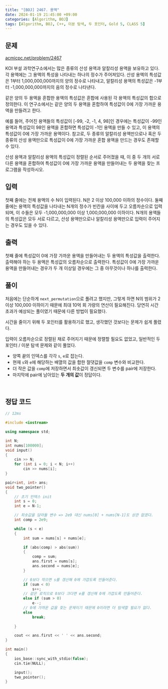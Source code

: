 ```yaml
---
title: "[BOJ] 2467. 용액"
date: 2024-01-19 21:45:00 +09:00
categories: [Algorithm, BOJ]
tags: [Algorithm, BOJ, C++, 이분 탐색, 두 포인터, Gold 5, CLASS 5]
---
```

## **문제**
[acmicpc.net/problem/2467](https://www.acmicpc.net/problem/2467)

KOI 부설 과학연구소에서는 많은 종류의 산성 용액과 알칼리성 용액을 보유하고 있다. 각 용액에는 그 용액의 특성을 나타내는 하나의 정수가 주어져있다. 산성 용액의 특성값은 1부터 1,000,000,000까지의 양의 정수로 나타내고, 알칼리성 용액의 특성값은 -1부터 -1,000,000,000까지의 음의 정수로 나타낸다.

같은 양의 두 용액을 혼합한 용액의 특성값은 혼합에 사용된 각 용액의 특성값의 합으로 정의한다. 이 연구소에서는 같은 양의 두 용액을 혼합하여 특성값이 0에 가장 가까운 용액을 만들려고 한다. 

예를 들어, 주어진 용액들의 특성값이 [-99, -2, -1, 4, 98]인 경우에는 특성값이 -99인 용액과 특성값이 98인 용액을 혼합하면 특성값이 -1인 용액을 만들 수 있고, 이 용액의 특성값이 0에 가장 가까운 용액이다. 참고로, 두 종류의 알칼리성 용액만으로나 혹은 두 종류의 산성 용액만으로 특성값이 0에 가장 가까운 혼합 용액을 만드는 경우도 존재할 수 있다.

산성 용액과 알칼리성 용액의 특성값이 정렬된 순서로 주어졌을 때, 이 중 두 개의 서로 다른 용액을 혼합하여 특성값이 0에 가장 가까운 용액을 만들어내는 두 용액을 찾는 프로그램을 작성하시오.
<br>

## **입력**
첫째 줄에는 전체 용액의 수 N이 입력된다. N은 2 이상 100,000 이하의 정수이다. 둘째 줄에는 용액의 특성값을 나타내는 N개의 정수가 빈칸을 사이에 두고 오름차순으로 입력되며, 이 수들은 모두 -1,000,000,000 이상 1,000,000,000 이하이다. N개의 용액들의 특성값은 모두 서로 다르고, 산성 용액만으로나 알칼리성 용액만으로 입력이 주어지는 경우도 있을 수 있다.
<br>

## **출력**
첫째 줄에 특성값이 0에 가장 가까운 용액을 만들어내는 두 용액의 특성값을 출력한다. 출력해야 하는 두 용액은 특성값의 오름차순으로 출력한다. 특성값이 0에 가장 가까운 용액을 만들어내는 경우가 두 개 이상일 경우에는 그 중 아무것이나 하나를 출력한다.
<br>

## **풀이**
처음에는 단순하게 `next_permutation`으로 풀려고 했지만, 그렇게 하면 N의 범위가 2 이상 100,000 이하이기 때문에 최대 10억 회 가량의 연산이 필요해진다. 당연히 시간 초과가 예상되는 풀이였기 때문에 다른 방법이 필요했다.

시간을 줄이기 위해 두 포인터를 활용하기로 했고, 생각했던 것보다는 문제가 쉽게 풀렸다.

입력이 오름차순으로 정렬된 채로 주어지기 때문에 정렬할 필요도 없었고, 일반적인 두 포인터 / 이분 탐색 문제와 같이 풀었다.
- 양쪽 끝의 인덱스를 각각 `s`, `e`로 잡는다.
- 현재 `s`와 `e`에 해당하는 배열의 값을 합한 절댓값을 `comp` 변수와 비교한다.
- 더 작은 값을 `comp`에 저장하면서 최솟값이 갱신되면 두 변수를 pair에 저장한다.
- 마지막에 pair에 남아있는 **두 개의 값**이 정답이다.
<br>

## **정답 코드**
```c++
// 12ms

#include <iostream>

using namespace std;

int N;
int nums[100000];
void input()
{
    cin >> N;
    for (int i = 0; i < N; i++)
        cin >> nums[i];
}

pair<int, int> ans;
void two_pointer()
{
    // 초기 인덱스 init
    int s = 0;
    int e = N-1;

    // 최솟값을 담아둘 변수 => 2e9 대신 nums[0] + nums[N-1]도 상관 없겠다.
    int comp = 2e9;

    while (s < e)
    {
        int sum = nums[s] + nums[e];

        if (abs(comp) > abs(sum))
        {
            comp = sum;
            ans.first = nums[s];
            ans.second = nums[e];
        }

        // 0보다 작으면 s를 갱신해 0에 가깝도록 만들어준다.
        if (sum < 0)
            s++;
        // 같은 로직으로 0보다 크다면 e를 갱신해 0에 가깝도록 만들어준다.
        else if (sum > 0)
            e--;
        // 0에 가까운 값을 찾는 문제이기 때문에 0이라면 더 탐색할 필요가 없다.
        else
            break;
        
    }

    cout << ans.first << ' ' << ans.second;
}

int main()
{
    ios_base::sync_with_stdio(false);
    cin.tie(NULL);

    input();
    two_pointer();
}
```
